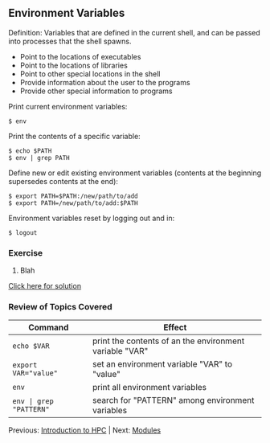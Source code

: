 ## Environment Variables


Definition: Variables that are defined in the current shell, and can be passed into processes that the shell spawns.

* Point to the locations of executables
* Point to the locations of libraries
* Point to other special locations in the shell
* Provide information about the user to the programs
* Provide other special information to programs

Print current environment variables:
```
$ env
```

Print the contents of a specific variable:
```
$ echo $PATH
$ env | grep PATH
```

Define new or edit existing environment variables (contents at the beginning supersedes contents at the end):
```
$ export PATH=$PATH:/new/path/to/add
$ export PATH=/new/path/to/add:$PATH
```

Environment variables reset by logging out and in:
```
$ logout
```


### Exercise

1. Blah

[Click here for solution](intro_to_hpc_02_solution.md)

### Review of Topics Covered

| Command                  | Effect     |
|--------------------------|------------|
| `echo $VAR`              | print the contents of an the environment variable "VAR" |
| `export VAR="value"`     | set an environment variable "VAR" to "value" |
| `env`                    | print all environment variables |
| `env \| grep "PATTERN"`  | search for "PATTERN" among environment variables | 



Previous: [Introduction to HPC](intro_to_hpc_01.md) | Next: [Modules](intro_to_hpc_03.md)


